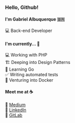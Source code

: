 ### Hello, Github!

#### I'm Gabriel Albuquerque :brazil:

:computer: Back-end Developer <br>

#### I'm currently... :hammer:

:computer: Working with PHP <br>
:building_construction: Deeping into Design Patterns <br>
🐹 Learning Go <br>
:white_check_mark: Writing automated tests <br>
🐳 Venturing into Docker

#### Meet me at :coffee:

:pencil: [Medium](https://g4br.medium.com/) <br>
:briefcase: [LinkedIn](https://www.linkedin.com/in/gabriel-albuquerque-9a68b21a4/) <br>
🦊 [GitLab](https://gitlab.com/albuquerque53)
